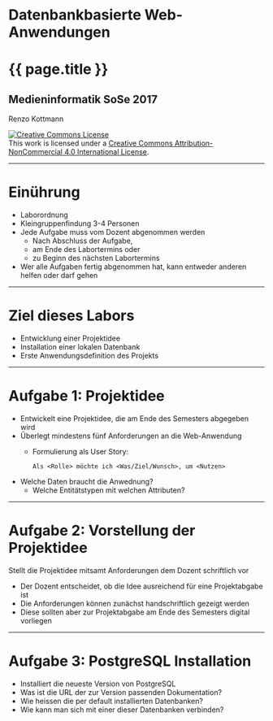 
# Datenbankbasierte Web-Anwendungen
# {{ page.title }}
## Medieninformatik SoSe 2017
 
Renzo Kottmann


<a rel="license"
href="http://creativecommons.org/licenses/by-nc/4.0/"><img
alt="Creative Commons License" style="border-width:0"
src="https://i.creativecommons.org/l/by-nc/4.0/88x31.png" /></a><br
/>This work is licensed under a <a rel="license"
href="http://creativecommons.org/licenses/by-nc/4.0/">Creative Commons
Attribution-NonCommercial 4.0 International License</a>.

---

# Einührung

* Laborordnung
* Kleingruppenfindung 3-4 Personen
* Jede Aufgabe muss vom Dozent abgenommen werden
  * Nach Abschluss der Aufgabe,
  * am Ende des Labortermins oder
  * zu Beginn des nächsten Labortermins
* Wer alle Aufgaben fertig abgenommen hat, kann entweder anderen helfen oder darf gehen

---

# Ziel dieses Labors

* Entwicklung einer Projektidee
* Installation einer lokalen Datenbank
* Erste Anwendungsdefinition des Projekts

---

# Aufgabe 1: Projektidee

* Entwickelt eine Projektidee, die am Ende des Semesters abgegeben wird
* Überlegt mindestens fünf Anforderungen an die Web-Anwendung
  * Formulierung als User Story:
  
      `Als <Rolle> möchte ich <Was/Ziel/Wunsch>, um <Nutzen>`
* Welche Daten braucht die Anwednung?
  * Welche Entitätstypen mit welchen Attributen?

---

# Aufgabe 2: Vorstellung der Projektidee

Stellt die Projektidee mitsamt Anforderungen 
dem Dozent schriftlich vor 
* Der Dozent entscheidet, ob die Idee 
ausreichend für eine Projektabgabe ist
* Die Anforderungen können zunächst 
handschriftlich gezeigt werden
* Diese sollten aber zur Projektabgabe am Ende 
des Semesters digital vorliegen

---
# Aufgabe 3: PostgreSQL Installation

* Installiert die neueste Version von PostgreSQL 
* Was ist die URL der zur Version passenden Dokumentation?
* Wie heissen die per default installierten Datenbanken?
* Wie kann man sich mit einer dieser Datenbanken verbinden?
